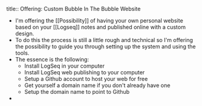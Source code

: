title:: Offering: Custom Bubble In The Bubble Website

- I'm offering the [[Possibility]] of having your own personal website based on your [[Logseq]] notes and published online with a custom design.
- To do this the process is still a little rough and technical so I'm offering the possibility to guide you through setting up the system and using the tools.
- The essence is the following:
	- Install LogSeq in your computer
	- Install LogSeq web publishing to your computer
	- Setup a Github account to host your web for free
	- Get yourself a domain name if you don't already have one
	- Setup the domain name to point to Github
-